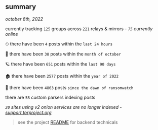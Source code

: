 
## summary
_october 6th, 2022_

currently tracking `125` groups across `221` relays & mirrors - _`75` currently online_

⏲ there have been `4` posts within the `last 24 hours`

🦈 there have been `38` posts within the `month of october`

🪐 there have been `651` posts within the `last 90 days`

🏚 there have been `2577` posts within the `year of 2022`

🦕 there have been `4863` posts `since the dawn of ransomwatch`

there are `58` custom parsers indexing posts

_`20` sites using v2 onion services are no longer indexed - [support.torproject.org](https://support.torproject.org/onionservices/v2-deprecation/)_

> see the project [README](https://github.com/joshhighet/ransomwatch#ransomwatch--) for backend technicals
